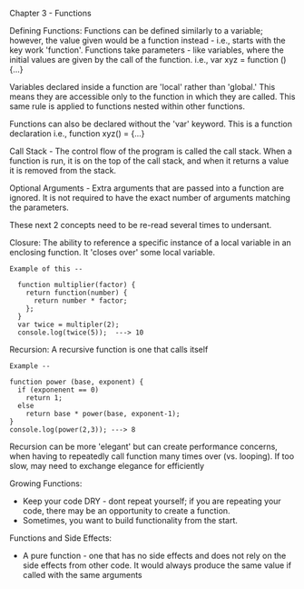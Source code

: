 
Chapter 3 - Functions

Defining Functions:
  Functions can be defined similarly to a variable; however, the value given would be a function instead - i.e., starts with the key work 'function'.
  Functions take parameters - like variables, where the initial values are given by the call of the function.
    i.e., var xyz = function () {...}

  Variables declared inside a function are 'local' rather than 'global.'  This means they are accessible only to the function in which they are called.  This same rule is applied to functions nested within other functions.

  Functions can also be declared without the 'var' keyword.  This is a function declaration
    i.e., function xyz() = {...}

Call Stack - The control flow of the program is called the call stack.  When a function is run, it is on the top of the call stack, and when it returns a value it is removed from the stack.

Optional Arguments - Extra arguments that are passed into a function are ignored.  It is not required to have the exact number of arguments matching the parameters.

These next 2 concepts need to be re-read several times to undersant.

Closure:
  The ability to reference a specific instance of a local variable in an enclosing function.  It 'closes over' some local variable.

    Example of this --

      function multiplier(factor) {
        return function(number) {
          return number * factor;
        };
      }
      var twice = multipler(2);
      console.log(twice(5));  ---> 10

Recursion:
  A recursive function is one that calls itself

    Example --

    function power (base, exponent) {
      if (exponenent == 0)
        return 1;
      else
        return base * power(base, exponent-1);
    }
    console.log(power(2,3)); ---> 8

Recursion can be more 'elegant' but can create performance concerns, when having to repeatedly call function many times over (vs. looping).  If too slow, may need to exchange elegance for efficiently

Growing Functions:
  *  Keep your code DRY - dont repeat yourself; if you are repeating your code, there may be an opportunity to create a function.
  *  Sometimes, you want to build functionality from the start.

Functions and Side Effects:
  * A pure function - one that has no side effects and does not rely on the side effects from other code.  It would always produce the same value if called with the same arguments









